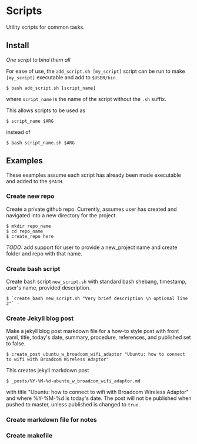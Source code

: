 # Scripts

Utility scripts for common tasks.

## Install

*One script to bind them all*

For ease of use, the `add_script.sh [my_script]` script can be run to make `[my_script]` executable and add to `$USER/bin`.

    $ bash add_script.sh [script_name]

where `script_name` is the name of the script without the `.sh` suffix.

This allows scripts to be used as

    $ script_name $ARG

instead of

    $ bash script_name.sh $ARG



## Examples

These examples assume each script has already been made executable and added to the `$PATH`.


### Create new repo

Create a private github repo. Currently, assumes user has created and navigated into a new directory for the project.

    $ mkdir repo_name
    $ cd repo_name
    $ create_repo here

*TODO:* add support for user to provide a new_project name and create folder and repo with that name.

### Create bash script

Create bash script `new_script.sh` with standard bash shebang, timestamp, user's name, provided description.

    $ `create_bash new_script.sh "Very brief description \n optional line 2"` -


### Create Jekyll blog post

Make a jekyll blog post markdown file for a how-to style post with front yaml, title, today's date, summary, procedure, references, and published set to false.

    $ create_post ubuntu_w_broadcom_wifi_adaptor "Ubuntu: how to connect to wifi with Broadcom Wireless Adaptor"

This creates jekyll markdown post

    $ _posts/%Y-%M-%d-ubuntu_w_broadcom_wifi_adaptor.md

with title "Ubuntu: how to connect to wifi with Broadcom Wireless Adaptor" and where %Y-%M-%d is today's date. The post will not be published when pushed to master, unless published is changed to `true`.


### Create markdown file for notes


### Create makefile
